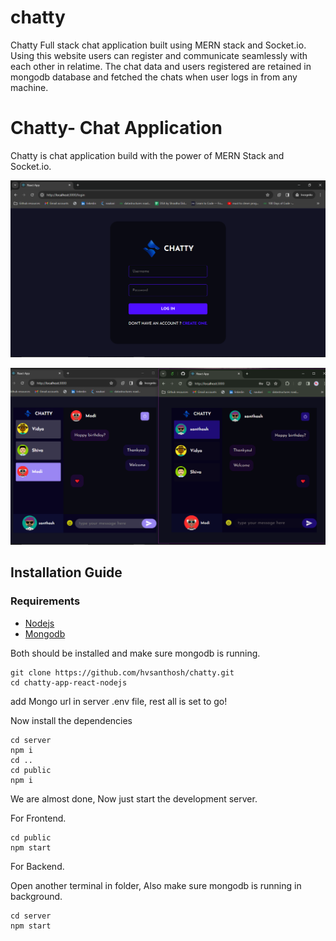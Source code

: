 # chatty
Chatty Full stack chat application built using MERN stack and Socket.io. Using this website users can register and  communicate seamlessly with each other in relatime. The chat data and users registered are retained in mongodb database and fetched the chats when user logs in from any machine.  

# Chatty- Chat Application

Chatty is chat application build with the power of MERN Stack and Socket.io.

![login page](./chatty-app-react-nodejs/images/login.png)

![home page](./chatty-app-react-nodejs/images/chat.png)

## Installation Guide

### Requirements

- [Nodejs](https://nodejs.org/en/download)
- [Mongodb](https://www.mongodb.com/docs/manual/administration/install-community/)

Both should be installed and make sure mongodb is running.

```shell
git clone https://github.com/hvsanthosh/chatty.git
cd chatty-app-react-nodejs
```

add Mongo url in server .env file, rest all is set to go!

Now install the dependencies

```shell
cd server
npm i
cd ..
cd public
npm i
```

We are almost done, Now just start the development server.

For Frontend.

```shell
cd public
npm start
```

For Backend.

Open another terminal in folder, Also make sure mongodb is running in background.

```shell
cd server
npm start
```
